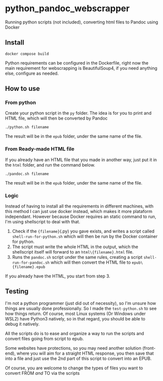 # python_pandoc_webscrapper

Running python scripts (not included), converting html files to Pandoc using Docker

## Install

```
docker compose build
```
Python requirements can be configured in the Dockerfile, right now the main requirement for webscrapping is  BeautifulSoup4, if you need anything else, configure as needed.

## How to use

### From python
Create your python script in the `py` folder. The idea is for you to print and HTML file, which will then be converted by Pandoc
```
./python.sh filename
```

The result will be in the `epub` folder, under the same name of the file.

### From Ready-made HTML file
If you already have an HTML file that you made in another way, just put it in the `html` folder, and run the command below.
```
./pandoc.sh filename
```

The result will be in the `epub` folder, under the same name of the file.

### Logic
Instead of having to install all the requirements in different machines, with this method I can just use docker instead, which makes it more plataform independant. However because Docker requires an static command to run, I'm using shellscript to deal with that.

1. Check if the `{filename}`(.py) you gave exists, and writes a script called `shell-run-for-python.sh` which will then be run by the Docker container for python.
2. The script must write the whole HTML in the output, which the shellscript itself will forward to an `html\{filename}.html` file.
3. Runs the `pandoc.sh` script under the same rules, creating a script `shell-run-for-pandoc.sh` which will then convert the HTML file to `epub\{filename}.epub`

If you already have the HTML, you start from step 3.

## Testing

I'm not a python programmer (just did out of necessity), so I'm unsure how things are usually done professionally. So I made the `test-python.sh` to see how things return. Of course, most Linux systems (Or Windows under WSL2) have Python3 natively, so in that regard, you should be able to debug it natively.

All the scripts do is to ease and organize a way to run the scripts and convert files going from script to epub.

Some websites have protections, so you may need another solution (front-end), where you will aim for a straight HTML response, you then save that into a file and just use the 2nd part of this script to convert into an EPUB.

Of course, you are welcome to change the types of files you want to convert FROM *and* TO via the scripts